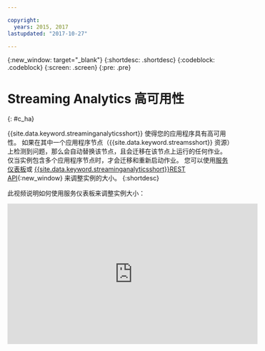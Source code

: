 ```yaml
---

copyright:
  years: 2015, 2017
lastupdated: "2017-10-27"

---
```


<!-- Attribute definitions -->
{:new_window: target="_blank"}
{:shortdesc: .shortdesc}
{:codeblock: .codeblock}
{:screen: .screen}
{:pre: .pre}

# Streaming Analytics 高可用性
{: #c_ha}

{{site.data.keyword.streaminganalyticsshort}} 使得您的应用程序具有高可用性。
如果在其中一个应用程序节点（{{site.data.keyword.streamsshort}} 资源）上检测到问题，那么会自动替换该节点，且会迁移在该节点上运行的任何作业。
仅当实例包含多个应用程序节点时，才会迁移和重新启动作业。
您可以使用[服务仪表板](/docs/services/StreamingAnalytics/r_service_dashboard.html)或 [{{site.data.keyword.streaminganalyticsshort}}REST API](https://console.ng.bluemix.net/apidocs/220){:new_window} 来调整实例的大小。
{:shortdesc}

此视频说明如何使用服务仪表板来调整实例大小：

<iframe width="560" height="315" src="https://www.youtube.com/embed/zbZ9am9UhPw?rel=0" frameborder="0" allowfullscreen>调整实例大小</iframe>
